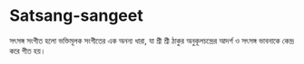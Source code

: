 # Satsang-sangeet
সৎসঙ্গ সংগীত হলো ভক্তিমূলক সংগীতের এক অনন্য ধারা, যা শ্রী শ্রী ঠাকুর অনুকূলচন্দ্রের আদর্শ ও সৎসঙ্গ ভাবনাকে কেন্দ্র করে গীত হয়।

